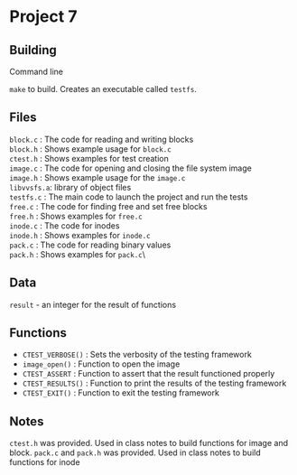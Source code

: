 # Project 7

## Building

Command line

`make` to build. Creates an executable called `testfs`.

## Files

`block.c`   : The code for reading and writing blocks\
`block.h`   : Shows example usage for `block.c`\
`ctest.h`   : Shows examples for test creation\
`image.c`   : The code for opening and closing the file system image\
`image.h`   : Shows example usage for the `image.c`\
`libvvsfs.a`: library of object files\
`testfs.c`  : The main code to launch the project and run the tests\
`free.c`    : The code for finding free and set free blocks\
`free.h`    : Shows examples for `free.c`\
`inode.c`   : The code for inodes\
`inode.h`   : Shows examples for `inode.c`\
`pack.c`    : The code for reading binary values\
`pack.h`    : Shows examples for `pack.c`\

## Data
`result` - an integer for the result of functions

## Functions
* `CTEST_VERBOSE()` : Sets the verbosity of the testing framework
* `image_open()`    : Function to open the image
* `CTEST_ASSERT`    : Function to assert that the result functioned properly
* `CTEST_RESULTS()` : Function to print the results of the testing framework
* `CTEST_EXIT()`    : Function to exit the testing framework

## Notes
`ctest.h` was provided. Used in class notes to build functions for image and block\. 
`pack.c` and `pack.h` was provided. Used in class notes to build functions for inode

